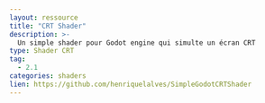 ```yaml
---
layout: ressource
title: "CRT Shader"
description: >-
  Un simple shader pour Godot engine qui simulte un écran CRT
type: Shader CRT
tag:
  - 2.1
categories: shaders
lien: https://github.com/henriquelalves/SimpleGodotCRTShader
---
```

